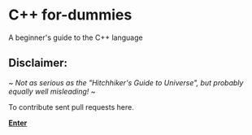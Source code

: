 # C++ for-dummies
A beginner's guide to the C++ language

## Disclaimer:  
~ _Not as serious as the "Hitchhiker's Guide to Universe", but probably equally well misleading!_ ~

To contribute sent pull requests here.

[**Enter**](https://github.com/makulik/C-PlusPlus-for-dummies/blob/master/TOC.md)


